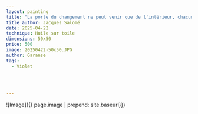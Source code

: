 ```yaml
---
layout: painting
title: "La porte du changement ne peut venir que de l'intérieur, chacun en détient la clé."           
title_author: Jacques Salomé 
date: 2025-04-22
technique: Huile sur toile
dimensions: 50x50
price: 500
image: 20250422-50x50.JPG
author: Garanse
tags:
  - Violet
 
  
  
  
---
```

![Image]({{ page.image | prepend: site.baseurl}})

